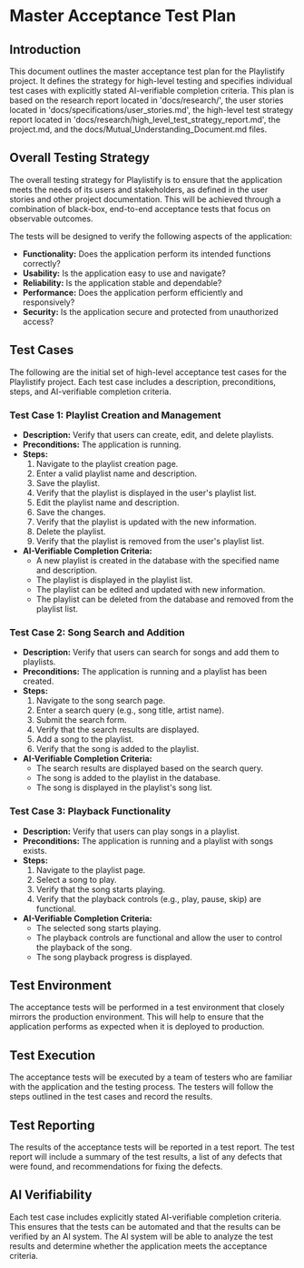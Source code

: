 # Master Acceptance Test Plan

## Introduction

This document outlines the master acceptance test plan for the Playlistify project. It defines the strategy for high-level testing and specifies individual test cases with explicitly stated AI-verifiable completion criteria. This plan is based on the research report located in 'docs/research/', the user stories located in 'docs/specifications/user_stories.md', the high-level test strategy report located in 'docs/research/high_level_test_strategy_report.md', the project.md, and the docs/Mutual_Understanding_Document.md files.

## Overall Testing Strategy

The overall testing strategy for Playlistify is to ensure that the application meets the needs of its users and stakeholders, as defined in the user stories and other project documentation. This will be achieved through a combination of black-box, end-to-end acceptance tests that focus on observable outcomes.

The tests will be designed to verify the following aspects of the application:

*   **Functionality:** Does the application perform its intended functions correctly?
*   **Usability:** Is the application easy to use and navigate?
*   **Reliability:** Is the application stable and dependable?
*   **Performance:** Does the application perform efficiently and responsively?
*   **Security:** Is the application secure and protected from unauthorized access?

## Test Cases

The following are the initial set of high-level acceptance test cases for the Playlistify project. Each test case includes a description, preconditions, steps, and AI-verifiable completion criteria.

### Test Case 1: Playlist Creation and Management

*   **Description:** Verify that users can create, edit, and delete playlists.
*   **Preconditions:** The application is running.
*   **Steps:**
    1.  Navigate to the playlist creation page.
    2.  Enter a valid playlist name and description.
    3.  Save the playlist.
    4.  Verify that the playlist is displayed in the user's playlist list.
    5.  Edit the playlist name and description.
    6.  Save the changes.
    7.  Verify that the playlist is updated with the new information.
    8.  Delete the playlist.
    9.  Verify that the playlist is removed from the user's playlist list.
*   **AI-Verifiable Completion Criteria:**
    *   A new playlist is created in the database with the specified name and description.
    *   The playlist is displayed in the playlist list.
    *   The playlist can be edited and updated with new information.
    *   The playlist can be deleted from the database and removed from the playlist list.

### Test Case 2: Song Search and Addition

*   **Description:** Verify that users can search for songs and add them to playlists.
*   **Preconditions:** The application is running and a playlist has been created.
*   **Steps:**
    1.  Navigate to the song search page.
    2.  Enter a search query (e.g., song title, artist name).
    3.  Submit the search form.
    4.  Verify that the search results are displayed.
    5.  Add a song to the playlist.
    6.  Verify that the song is added to the playlist.
*   **AI-Verifiable Completion Criteria:**
    *   The search results are displayed based on the search query.
    *   The song is added to the playlist in the database.
    *   The song is displayed in the playlist's song list.

### Test Case 3: Playback Functionality

*   **Description:** Verify that users can play songs in a playlist.
*   **Preconditions:** The application is running and a playlist with songs exists.
*   **Steps:**
    1.  Navigate to the playlist page.
    2.  Select a song to play.
    3.  Verify that the song starts playing.
    4.  Verify that the playback controls (e.g., play, pause, skip) are functional.
*   **AI-Verifiable Completion Criteria:**
    *   The selected song starts playing.
    *   The playback controls are functional and allow the user to control the playback of the song.
    *   The song playback progress is displayed.

## Test Environment

The acceptance tests will be performed in a test environment that closely mirrors the production environment. This will help to ensure that the application performs as expected when it is deployed to production.

## Test Execution

The acceptance tests will be executed by a team of testers who are familiar with the application and the testing process. The testers will follow the steps outlined in the test cases and record the results.

## Test Reporting

The results of the acceptance tests will be reported in a test report. The test report will include a summary of the test results, a list of any defects that were found, and recommendations for fixing the defects.

## AI Verifiability

Each test case includes explicitly stated AI-verifiable completion criteria. This ensures that the tests can be automated and that the results can be verified by an AI system. The AI system will be able to analyze the test results and determine whether the application meets the acceptance criteria.
